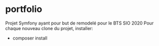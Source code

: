 # portfolio
Projet Symfony ayant pour but de remodelé pour le BTS SIO 2020
Pour chaque nouveau clone du projet, installer:

- composer install
